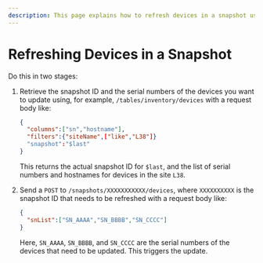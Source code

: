 ```yaml
---
description: This page explains how to refresh devices in a snapshot using the API.
---
```


# Refreshing Devices in a Snapshot

Do this in two stages:

1. Retrieve the snapshot ID and the serial numbers of the devices you want to
   update using, for example, `/tables/inventory/devices` with a request body
   like:

   ```json
   {
     "columns":["sn","hostname"],
     "filters":{"siteName",["like","L38"]}
     "snapshot":"$last"
   }
   ```

   This returns the actual snapshot ID for `$last`, and the list of serial
   numbers and hostnames for devices in the site `L38`.

2. Send a `POST` to `/snapshots/XXXXXXXXXXX/devices`, where `XXXXXXXXXX` is the
   snapshot ID that needs to be refreshed with a request body like:

   ```json
   {
     "snList":["SN_AAAA","SN_BBBB","SN_CCCC"]
   }
   ```

   Here, `SN_AAAA`, `SN_BBBB`, and `SN_CCCC` are the serial numbers of the
   devices that need to be updated. This triggers the update.
